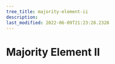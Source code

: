 ```yaml
---
tree_title: majority-element-ii
description: 
last_modified: 2022-06-09T21:23:28.2328
---
```


# Majority Element II
